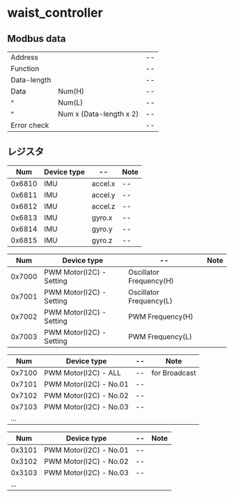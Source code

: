 # waist_controller

## Modbus data

|             |                         |     |
| ----------- | ----------------------- | --- |
| Address     |                         | --  |
| Function    |                         | --  |
| Data-length |                         | --  |
| Data        | Num(H)                  | --  |
| ^           | Num(L)                  | --  |
| ^           | Num x (Data-length x 2) | --  |
| Error check |                         | --  |



## レジスタ

| Num    | Device type | --      | Note |
| ------ | ----------- | ------- | ---- |
| 0x6810 | IMU         | accel.x | --   |
| 0x6811 | IMU         | accel.y | --   |
| 0x6812 | IMU         | accel.z | --   |
| 0x6813 | IMU         | gyro.x  | --   |
| 0x6814 | IMU         | gyro.y  | --   |
| 0x6815 | IMU         | gyro.z  | --   |


| Num    | Device type              | --                      | Note |
| ------ | ------------------------ | ----------------------- | ---- |
| 0x7000 | PWM Motor(I2C) - Setting | Oscillator Frequency(H) |      |
| 0x7001 | PWM Motor(I2C) - Setting | Oscillator Frequency(L) |      |
| 0x7002 | PWM Motor(I2C) - Setting | PWM Frequency(H)        |      |
| 0x7003 | PWM Motor(I2C) - Setting | PWM Frequency(L)        |      |

| Num    | Device type            | --  | Note          |
| ------ | ---------------------- | --- | ------------- |
| 0x7100 | PWM Motor(I2C) - ALL   | --  | for Broadcast |
| 0x7101 | PWM Motor(I2C) - No.01 | --  |               |
| 0x7102 | PWM Motor(I2C) - No.02 | --  |               |
| 0x7103 | PWM Motor(I2C) - No.03 | --  |               |
| ...    |                        |     |               |


| Num    | Device type            | --  | Note |
| ------ | ---------------------- | --- | ---- |
| 0x3101 | PWM Motor(I2C) - No.01 | --  |      |
| 0x3102 | PWM Motor(I2C) - No.02 | --  |      |
| 0x3103 | PWM Motor(I2C) - No.03 | --  |      |
| ...    |                        |     |      |



